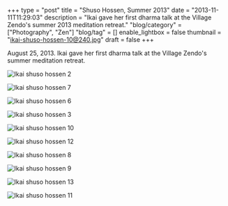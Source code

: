 +++
type = "post"
title = "Shuso Hossen, Summer 2013"
date = "2013-11-11T11:29:03"
description = "Ikai gave her first dharma talk at the Village Zendo's summer 2013 meditation retreat."
"blog/category" = ["Photography", "Zen"]
"blog/tag" = []
enable_lightbox = false
thumbnail = "ikai-shuso-hossen-10@240.jpg"
draft = false
+++

<p>August 25, 2013. Ikai gave her first dharma talk at the Village Zendo's summer meditation retreat.</p>
<p><img style="display:block; margin-left:auto; margin-right:auto;" src="ikai-shuso-hossen-2.jpg" alt="Ikai shuso hossen 2" title="Ikai shuso hossen 2" /></p>
<p><img style="display:block; margin-left:auto; margin-right:auto;" src="ikai-shuso-hossen-7.jpg" alt="Ikai shuso hossen 7" title="Ikai shuso hossen 7" /></p>
<p><img style="display:block; margin-left:auto; margin-right:auto;" src="ikai-shuso-hossen-6.jpg" alt="Ikai shuso hossen 6" title="Ikai shuso hossen 6" /></p>
<p><img style="display:block; margin-left:auto; margin-right:auto;" src="ikai-shuso-hossen-3.jpg" alt="Ikai shuso hossen 3" title="Ikai shuso hossen 3" /></p>
<p><img style="display:block; margin-left:auto; margin-right:auto;" src="ikai-shuso-hossen-10.jpg" alt="Ikai shuso hossen 10" title="Ikai shuso hossen 10" /></p>
<p><img style="display:block; margin-left:auto; margin-right:auto;" src="ikai-shuso-hossen-12.jpg" alt="Ikai shuso hossen 12" title="Ikai shuso hossen 12" /></p>
<p><img style="display:block; margin-left:auto; margin-right:auto;" src="ikai-shuso-hossen-8.jpg" alt="Ikai shuso hossen 8" title="Ikai shuso hossen 8" /></p>
<p><img style="display:block; margin-left:auto; margin-right:auto;" src="ikai-shuso-hossen-9.jpg" alt="Ikai shuso hossen 9" title="Ikai shuso hossen 9" /></p>
<p><img style="display:block; margin-left:auto; margin-right:auto;" src="ikai-shuso-hossen-13.jpg" alt="Ikai shuso hossen 13" title="Ikai shuso hossen 13" /></p>
<p><img style="display:block; margin-left:auto; margin-right:auto;" src="ikai-shuso-hossen-11.jpg" alt="Ikai shuso hossen 11" title="Ikai shuso hossen 11" /></p>
    